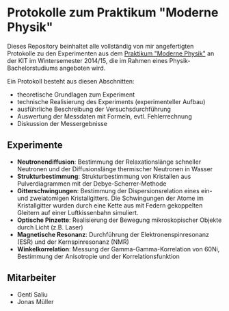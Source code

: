 # Protokolle zum Praktikum "Moderne Physik"
Dieses Repository beinhaltet alle vollständig von mir angefertigten Protokolle zu den Experimenten aus dem [Praktikum "Moderne Physik"](http://www.physik.kit.edu/Studium/F-Praktika) an der KIT im Wintersemester 2014/15, die im Rahmen eines Physik-Bachelorstudiums angeboten wird.

Ein Protokoll besteht aus diesen Abschnitten:
- theoretische Grundlagen zum Experiment
- technische Realisierung des Experiments (experimenteller Aufbau)
- ausführliche Beschreibung der Versuchsdurchführung
- Auswertung der Messdaten mit Formeln, evtl. Fehlerrechnung
- Diskussion der Messergebnisse

## Experimente
- **Neutronendiffusion**: Bestimmung der Relaxationslänge schneller Neutronen und der Diffusionslänge thermischer Neutronen in Wasser
- **Strukturbestimmung**: Strukturbestimmung von Kristallen aus Pulverdiagrammen mit der Debye-Scherrer-Methode
- **Gitterschwingungen**: Bestimmung der Dispersionsrelation eines ein- und zweiatomigen Kristallgitters. Die Schwingungen der Atome im Kristallgitter wurden durch eine Kette aus mit Federn gekoppelten Gleitern auf einer Luftkissenbahn simuliert.
- **Optische Pinzette**: Realisierung der Bewegung mikroskopischer Objekte durch Licht (z.B. Laser)
- **Magnetische Resonanz**: Durchführung der Elektronenspinresonanz (ESR) und der Kernspinresonanz (NMR)
- **Winkelkorrelation**: Messung der Gamma-Gamma-Korrelation von 60Ni, Bestimmung der Anisotropie und der Korrelationsfunktion

## Mitarbeiter
- Genti Saliu
- Jonas Müller
